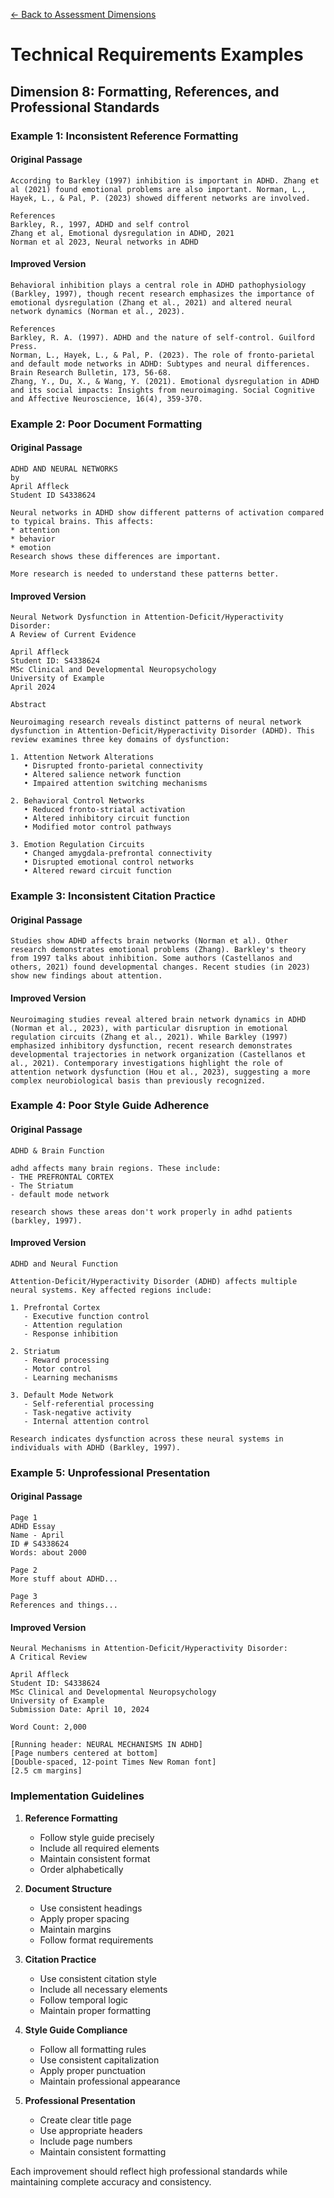 [← Back to Assessment Dimensions](0-assessment-dimensions.md)

# Technical Requirements Examples
## Dimension 8: Formatting, References, and Professional Standards

### Example 1: Inconsistent Reference Formatting

#### Original Passage
```
According to Barkley (1997) inhibition is important in ADHD. Zhang et al (2021) found emotional problems are also important. Norman, L., Hayek, L., & Pal, P. (2023) showed different networks are involved.

References
Barkley, R., 1997, ADHD and self control
Zhang et al, Emotional dysregulation in ADHD, 2021
Norman et al 2023, Neural networks in ADHD
```

#### Improved Version
```
Behavioral inhibition plays a central role in ADHD pathophysiology (Barkley, 1997), though recent research emphasizes the importance of emotional dysregulation (Zhang et al., 2021) and altered neural network dynamics (Norman et al., 2023).

References
Barkley, R. A. (1997). ADHD and the nature of self-control. Guilford Press.
Norman, L., Hayek, L., & Pal, P. (2023). The role of fronto-parietal and default mode networks in ADHD: Subtypes and neural differences. Brain Research Bulletin, 173, 56-68.
Zhang, Y., Du, X., & Wang, Y. (2021). Emotional dysregulation in ADHD and its social impacts: Insights from neuroimaging. Social Cognitive and Affective Neuroscience, 16(4), 359-370.
```

### Example 2: Poor Document Formatting

#### Original Passage
```
ADHD AND NEURAL NETWORKS
by
April Affleck
Student ID S4338624

Neural networks in ADHD show different patterns of activation compared to typical brains. This affects:
* attention
* behavior
* emotion
Research shows these differences are important.

More research is needed to understand these patterns better.
```

#### Improved Version
```
Neural Network Dysfunction in Attention-Deficit/Hyperactivity Disorder: 
A Review of Current Evidence

April Affleck
Student ID: S4338624
MSc Clinical and Developmental Neuropsychology
University of Example
April 2024

Abstract

Neuroimaging research reveals distinct patterns of neural network dysfunction in Attention-Deficit/Hyperactivity Disorder (ADHD). This review examines three key domains of dysfunction:

1. Attention Network Alterations
   • Disrupted fronto-parietal connectivity
   • Altered salience network function
   • Impaired attention switching mechanisms

2. Behavioral Control Networks
   • Reduced fronto-striatal activation
   • Altered inhibitory circuit function
   • Modified motor control pathways

3. Emotion Regulation Circuits
   • Changed amygdala-prefrontal connectivity
   • Disrupted emotional control networks
   • Altered reward circuit function
```

### Example 3: Inconsistent Citation Practice

#### Original Passage
```
Studies show ADHD affects brain networks (Norman et al). Other research demonstrates emotional problems (Zhang). Barkley's theory from 1997 talks about inhibition. Some authors (Castellanos and others, 2021) found developmental changes. Recent studies (in 2023) show new findings about attention.
```

#### Improved Version
```
Neuroimaging studies reveal altered brain network dynamics in ADHD (Norman et al., 2023), with particular disruption in emotional regulation circuits (Zhang et al., 2021). While Barkley (1997) emphasized inhibitory dysfunction, recent research demonstrates developmental trajectories in network organization (Castellanos et al., 2021). Contemporary investigations highlight the role of attention network dysfunction (Hou et al., 2023), suggesting a more complex neurobiological basis than previously recognized.
```

### Example 4: Poor Style Guide Adherence

#### Original Passage
```
ADHD & Brain Function

adhd affects many brain regions. These include:
- THE PREFRONTAL CORTEX
- The Striatum
- default mode network

research shows these areas don't work properly in adhd patients (barkley, 1997).
```

#### Improved Version
```
ADHD and Neural Function

Attention-Deficit/Hyperactivity Disorder (ADHD) affects multiple neural systems. Key affected regions include:

1. Prefrontal Cortex
   - Executive function control
   - Attention regulation
   - Response inhibition

2. Striatum
   - Reward processing
   - Motor control
   - Learning mechanisms

3. Default Mode Network
   - Self-referential processing
   - Task-negative activity
   - Internal attention control

Research indicates dysfunction across these neural systems in individuals with ADHD (Barkley, 1997).
```

### Example 5: Unprofessional Presentation

#### Original Passage
```
Page 1
ADHD Essay
Name - April
ID # S4338624
Words: about 2000

Page 2
More stuff about ADHD...

Page 3
References and things...
```

#### Improved Version
```
Neural Mechanisms in Attention-Deficit/Hyperactivity Disorder:
A Critical Review

April Affleck
Student ID: S4338624
MSc Clinical and Developmental Neuropsychology
University of Example
Submission Date: April 10, 2024

Word Count: 2,000

[Running header: NEURAL MECHANISMS IN ADHD]
[Page numbers centered at bottom]
[Double-spaced, 12-point Times New Roman font]
[2.5 cm margins]
```

### Implementation Guidelines

1. **Reference Formatting**
   - Follow style guide precisely
   - Include all required elements
   - Maintain consistent format
   - Order alphabetically

2. **Document Structure**
   - Use consistent headings
   - Apply proper spacing
   - Maintain margins
   - Follow format requirements

3. **Citation Practice**
   - Use consistent citation style
   - Include all necessary elements
   - Follow temporal logic
   - Maintain proper formatting

4. **Style Guide Compliance**
   - Follow all formatting rules
   - Use consistent capitalization
   - Apply proper punctuation
   - Maintain professional appearance

5. **Professional Presentation**
   - Create clear title page
   - Use appropriate headers
   - Include page numbers
   - Maintain consistent formatting

Each improvement should reflect high professional standards while maintaining complete accuracy and consistency.
